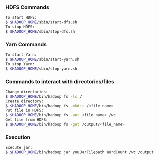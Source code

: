### HDFS Commands
```bash
To start HDFS: 
$ $HADOOP_HOME/sbin/start-dfs.sh
To stop HDFS: 
$ $HADOOP_HOME/sbin/stop-dfs.sh
```

### Yarn Commands
```bash
To start Yarn: 
$ $HADOOP_HOME/sbin/start-yarn.sh 
To stop Yarn: 
$ $HADOOP_HOME/sbin/stop-yarn.sh 
```

### Commands to interact with directories/files
```bash
Change directories: 
$ $HADOOP_HOME/bin/hadoop fs -ls / 
Create directory: 
$ $HADOOP_HOME/bin/hadoop fs -mkdir /<file_name>
Put file in HDFS: 
$ $HADOOP_HOME/bin/hadoop fs -put <file_name> /wc 
Get file from HDFS:
$ $HADOOP_HOME/bin/hadoop fs -get /output/<file_name>
```

### Execution
```bash
Execute jar: 
$ $HADOOP_HOME/bin/hadoop jar youJarFilepath WordCount /wc /output
```